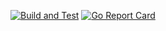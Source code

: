 [![Build and Test](https://github.com/aditqo/go-modules/actions/workflows/build-and-test.yml/badge.svg?branch=main)](https://github.com/aditqo/go-modules/actions/workflows/build-and-test.yml)  [![Go Report Card](https://goreportcard.com/badge/github.com/aditqo/go-modules)](https://goreportcard.com/report/github.com/aditqo/go-modules)
